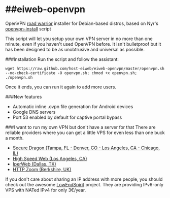 ##eiweb-openvpn
=========

OpenVPN [road warrior](http://en.wikipedia.org/wiki/Road_warrior_%28computing%29) installer for Debian-based distros, based on Nyr's [openvpn-install](https://github.com/Nyr/openvpn-install) script

This script will let you setup your own VPN server in no more than one minute, even if you haven't used OpenVPN before. It isn't bulletproof but it has been designed to be as unobtrusive and universal as possible.

###Installation
Run the script and follow the assistant:

`wget https://raw.github.com/host-eiweb/eiweb-openvpn/master/openvpn.sh --no-check-certificate -O openvpn.sh; chmod +x openvpn.sh; ./openvpn.sh`

Once it ends, you can run it again to add more users.

###New features
- Automatic inline .ovpn file generation for Android devices
- Google DNS servers
- Port 53 enabled by default for captive portal bypass

###I want to run my own VPN but don't have a server for that
There are reliable providers where you can get a little VPS for even less than one buck a month.

- [Secure Dragon (Tampa, FL - Denver, CO - Los Angeles, CA - Chicago, IL)](https://securedragon.net/openvz.php)
- [High Speed Web (Los Angeles, CA)](http://www.highspeedweb.net/)
- [IperWeb (Dallas, TX)](http://my.iperweb.com/cart/)
- [HTTP Zoom (Berkshire, UK)](http://httpzoom.com/)

If you don't care about sharing an IP address with more people, you should check out the awesome [LowEndSpirit](http://lowendspirit.com/) project. They are providing IPv6-only VPS with NATed IPv4 for only 3€/year.
